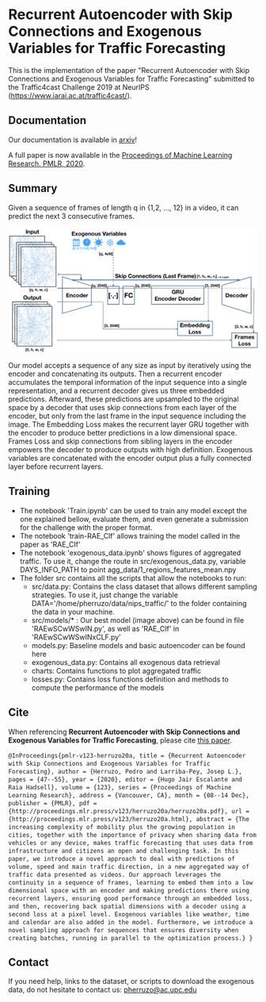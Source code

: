 # Recurrent Autoencoder with Skip Connections and Exogenous Variables for Traffic Forecasting

This is the implementation of the paper "Recurrent Autoencoder with Skip Connections and Exogenous Variables for Traffic Forecasting" submitted to the Traffic4cast Challenge 2019 at NeurIPS (https://www.iarai.ac.at/traffic4cast/).

## Documentation
Our documentation is available in [arxiv](https://arxiv.org/abs/1910.13295)!

A full paper is now available in the [Proceedings of Machine Learning Research. PMLR, 2020](http://proceedings.mlr.press/v123/herruzo20a.html).

## Summary
Given a sequence of frames of length q in {1,2, ..., 12} in a video, it can predict the next 3 consecutive frames. 

![](images/new_model.png)

Our model accepts a sequence of any size as input by iteratively using the encoder and concatenating its outputs. Then a recurrent encoder accumulates the temporal information of the input sequence into a single representation, and a recurrent decoder gives us three embedded predictions. Afterward, these predictions are upsampled to the original space by a decoder that uses skip connections from each layer of the encoder, but only from the last frame in the input sequence including the image. The Embedding Loss makes the recurrent layer GRU together with the encoder to produce better predictions in a low
dimensional space. Frames Loss and skip connections from sibling layers in the encoder empowers
the decoder to produce outputs with high definition. Exogenous variables are concatenated with the
encoder output plus a fully connected layer before recurrent layers. 

## Training

* The notebook 'Train.ipynb' can be used to train any model except the one explained bellow, evaluate them, and even generate a submission for the challenge with the proper format.
* The notebook 'train-RAE_Clf' allows training the model called in the paper as 'RAE_Clf'
* The notebook 'exogenous_data.ipynb' shows figures  of aggregated traffic. To use it, change the route in src/exogenous_data.py, variable DAYS_INFO_PATH to point agg_data/1_regions_features_mean.npy
* The folder src contains all the scripts that allow the notebooks to run:
    * src/data.py: Contains the class dataset that allows different sampling strategies. To use it, just change the variable DATA='/home/pherruzo/data/nips_traffic/' to the folder containing the data in your machine.
    * src/models/* : Our best model (image above) can be found in file 'RAEwSCwWSwIN.py', as well as 'RAE_Clf' in 'RAEwSCwWSwINxCLF.py' 
    * models.py: Baseline models and basic autoencoder can be found here
    * exogenous_data.py: Contains all exogenous data retrieval
    * charts: Contains functions to plot aggregated traffic
    * losses.py: Contains loss functions definition and methods to compute the performance of the models

## Cite

When referencing **Recurrent Autoencoder with Skip Connections and Exogenous Variables for Traffic Forecasting**, please cite [this
paper](http://proceedings.mlr.press/v123/herruzo20a.html).

```
@InProceedings{pmlr-v123-herruzo20a, title = {Recurrent Autoencoder with Skip Connections and Exogenous Variables for Traffic Forecasting}, author = {Herruzo, Pedro and Larriba-Pey, Josep L.}, pages = {47--55}, year = {2020}, editor = {Hugo Jair Escalante and Raia Hadsell}, volume = {123}, series = {Proceedings of Machine Learning Research}, address = {Vancouver, CA}, month = {08--14 Dec}, publisher = {PMLR}, pdf = {http://proceedings.mlr.press/v123/herruzo20a/herruzo20a.pdf}, url = {http://proceedings.mlr.press/v123/herruzo20a.html}, abstract = {The increasing complexity of mobility plus the growing population in cities, together with the importance of privacy when sharing data from vehicles or any device, makes traffic forecasting that uses data from infrastructure and citizens an open and challenging task. In this paper, we introduce a novel approach to deal with predictions of volume, speed and main traffic direction, in a new aggregated way of traffic data presented as videos. Our approach leverages the continuity in a sequence of frames, learning to embed them into a low dimensional space with an encoder and making predictions there using recurrent layers, ensuring good performance through an embedded loss, and then, recovering back spatial dimensions with a decoder using a second loss at a pixel level. Exogenous variables like weather, time and calendar are also added in the model. Furthermore, we introduce a novel sampling approach for sequences that ensures diversity when creating batches, running in parallel to the optimization process.} }
```

## Contact
If you need help, links to the dataset, or scripts to download the exogenous data, do not hesitate to contact us: pherruzo@ac.upc.edu
